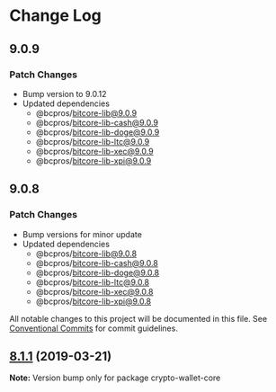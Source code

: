 # Change Log

## 9.0.9

### Patch Changes

- Bump version to 9.0.12
- Updated dependencies
  - @bcpros/bitcore-lib@9.0.9
  - @bcpros/bitcore-lib-cash@9.0.9
  - @bcpros/bitcore-lib-doge@9.0.9
  - @bcpros/bitcore-lib-ltc@9.0.9
  - @bcpros/bitcore-lib-xec@9.0.9
  - @bcpros/bitcore-lib-xpi@9.0.9

## 9.0.8

### Patch Changes

- Bump versions for minor update
- Updated dependencies
  - @bcpros/bitcore-lib@9.0.8
  - @bcpros/bitcore-lib-cash@9.0.8
  - @bcpros/bitcore-lib-doge@9.0.8
  - @bcpros/bitcore-lib-ltc@9.0.8
  - @bcpros/bitcore-lib-xec@9.0.8
  - @bcpros/bitcore-lib-xpi@9.0.8

All notable changes to this project will be documented in this file.
See [Conventional Commits](https://conventionalcommits.org) for commit guidelines.

## [8.1.1](https://github.com/matiu/bitcore/compare/v8.1.0...v8.1.1) (2019-03-21)

**Note:** Version bump only for package crypto-wallet-core
